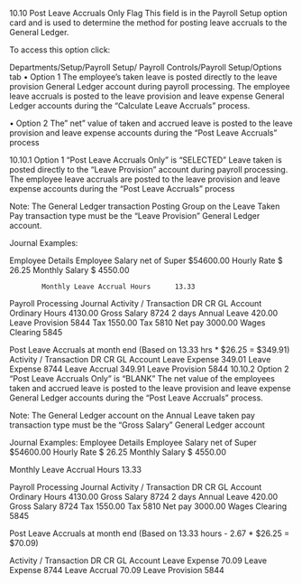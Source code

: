 10.10	Post Leave Accruals Only Flag
This field is in the Payroll Setup  option card and is used to determine the method for posting leave accruals to the General Ledger.

To access this option click:

Departments/Setup/Payroll Setup/ Payroll Controls/Payroll Setup/Options tab 
•	Option 1 The employee’s taken leave is posted directly to the leave provision General Ledger account during payroll processing.  The employee leave accruals is posted to the leave provision and leave expense General Ledger accounts during the “Calculate Leave Accruals” process. 

•	Option 2 The” net” value of taken and accrued leave is posted to the leave provision and leave expense accounts during the “Post Leave Accruals” process

10.10.1	Option 1 “Post Leave Accruals Only” is “SELECTED” 
Leave taken is posted directly to the “Leave Provision” account during payroll processing.  The employee leave accruals are posted to the leave provision and leave expense accounts during the “Post Leave Accruals” process

Note: The General Ledger transaction Posting Group on the Leave Taken Pay transaction type must be the “Leave Provision” General Ledger account.

Journal Examples:

Employee Details
            Employee Salary net of Super     $54600.00
            Hourly Rate                               $      26.25
            Monthly Salary                           $ 4550.00

            Monthly Leave Accrual Hours      13.33

Payroll Processing Journal
Activity / Transaction	DR	CR	GL Account
Ordinary Hours	4130.00		Gross Salary 8724
2 days Annual Leave	  420.00		Leave Provision 5844
Tax		1550.00	Tax 5810
Net pay		3000.00	Wages Clearing 5845

Post Leave Accruals at month end    (Based on 13.33 hrs * $26.25 = $349.91)      
Activity / Transaction	DR	CR	GL Account
Leave Expense	349.01		Leave Expense 8744
Leave Accrual		349.91	Leave Provision 5844
10.10.2	Option 2 “Post Leave Accruals Only” is “BLANK” 
The net value of the employees taken and accrued leave is posted to the leave provision and leave expense General Ledger accounts during the “Post Leave Accruals” process. 

Note: The General Ledger account on the Annual Leave taken pay transaction type must be the “Gross Salary” General Ledger account

Journal Examples:
Employee Details
            Employee Salary net of Super     $54600.00
            Hourly Rate                               $      26.25
            Monthly Salary                          $   4550.00
          
  Monthly Leave Accrual Hours      13.33

Payroll Processing Journal
Activity / Transaction	DR	CR	GL Account
Ordinary Hours	4130.00		Gross Salary 8724
2 days Annual Leave	  420.00		Gross Salary 8724
Tax		1550.00	Tax 5810
Net pay		3000.00	Wages Clearing 5845

Post Leave Accruals at month end    (Based on 13.33 hours - 2.67 * $26.25 = $70.09)      

Activity / Transaction	DR	CR	GL Account
Leave Expense	70.09		Leave Expense 8744
Leave Accrual		70.09	Leave Provision 5844
